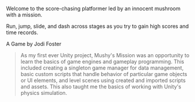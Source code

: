 Welcome to the score-chasing platformer led by an innocent mushroom with a mission.

Run, jump, slide, and dash across stages as you try to gain high scores and time records.

A Game by Jodi Foster


> As my first ever Unity project, Mushy's Mission was an opportunity to learn the basics of game engines and gameplay programming. This included creating a singleton game manager for data management, basic custom scripts that handle behavior of particular game objects or UI elements, and level scenes using created and imported scripts and assets. This also taught me the basics of working with Unity's physics simulation.
